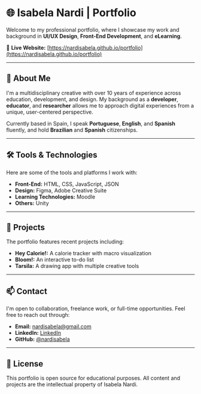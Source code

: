 # 🌐 Isabela Nardi | Portfolio

Welcome to my professional portfolio, where I showcase my work and background in **UI/UX Design**, **Front-End Development**, and **eLearning**.

🔗 **Live Website:** [https://nardisabela.github.io/portfolio](https://nardisabela.github.io/portfolio)

---

## 🧩 About Me

I'm a multidisciplinary creative with over 10 years of experience across education, development, and design. My background as a **developer**, **educator**, and **researcher** allows me to approach digital experiences from a unique, user-centered perspective.

Currently based in Spain, I speak **Portuguese**, **English**, and **Spanish** fluently, and hold **Brazilian** and **Spanish** citizenships.

---

## 🛠️ Tools & Technologies

Here are some of the tools and platforms I work with:

- **Front-End:** HTML, CSS, JavaScript, JSON  
- **Design:** Figma, Adobe Creative Suite  
- **Learning Technologies:** Moodle  
- **Others:** Unity

---

## 📂 Projects

The portfolio features recent projects including:

- **Hey Calorie!:** A calorie tracker with macro visualization  
- **Bloom!:** An interactive to-do list
- **Tarsila:** A drawing app with multiple creative tools  

---

## 📫 Contact

I'm open to collaboration, freelance work, or full-time opportunities. Feel free to reach out through:

- **Email:** [nardisabela@gmail.com](nardisabela@gmail.com)  
- **LinkedIn:** [LinkedIn](https://www.linkedin.com/in/isabelans/)  
- **GitHub:** [@nardisabela](https://github.com/nardisabela)

---

## 📝 License

This portfolio is open source for educational purposes. All content and projects are the intellectual property of Isabela Nardi.
